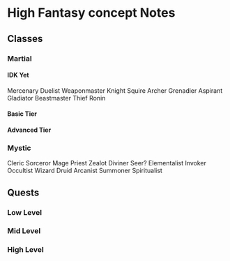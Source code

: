 # High Fantasy concept Notes

## Classes
### Martial
#### IDK Yet
Mercenary
Duelist
Weaponmaster
Knight
Squire
Archer
Grenadier
Aspirant
Gladiator
Beastmaster
Thief
Ronin


#### Basic Tier

#### Advanced Tier

### Mystic
Cleric
Sorceror
Mage
Priest
Zealot
Diviner
Seer?
Elementalist
Invoker
Occultist
Wizard
Druid
Arcanist
Summoner
Spiritualist

## Quests
### Low Level

### Mid Level

### High Level

